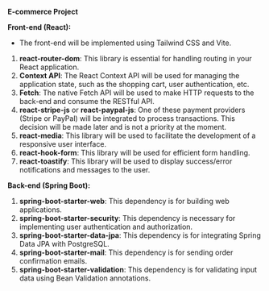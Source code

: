 **E-commerce Project**

**Front-end (React):**

- The front-end will be implemented using Tailwind CSS and Vite.

1. **react-router-dom**: This library is essential for handling routing in your React application.
2. **Context API**: The React Context API will be used for managing the application state, such as the shopping cart, user authentication, etc.
3. **Fetch**: The native Fetch API will be used to make HTTP requests to the back-end and consume the RESTful API.
4. **react-stripe-js** or **react-paypal-js**: One of these payment providers (Stripe or PayPal) will be integrated to process transactions. This decision will be made later and is not a priority at the moment.
5. **react-media**: This library will be used to facilitate the development of a responsive user interface.
6. **react-hook-form**: This library will be used for efficient form handling.
7. **react-toastify**: This library will be used to display success/error notifications and messages to the user.

**Back-end (Spring Boot):**

1. **spring-boot-starter-web**: This dependency is for building web applications.
2. **spring-boot-starter-security**: This dependency is necessary for implementing user authentication and authorization.
3. **spring-boot-starter-data-jpa**: This dependency is for integrating Spring Data JPA with PostgreSQL.
4. **spring-boot-starter-mail**: This dependency is for sending order confirmation emails.
5. **spring-boot-starter-validation**: This dependency is for validating input data using Bean Validation annotations.
